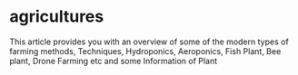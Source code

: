 # agricultures
This article provides you with an overview of some of the modern types of farming methods, Techniques, Hydroponics, Aeroponics, Fish Plant, Bee plant, Drone Farming etc and some Information of Plant
